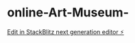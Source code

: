 # online-Art-Museum-

[Edit in StackBlitz next generation editor ⚡️](https://stackblitz.com/~/github.com/nikolasifyArt/online-Art-Museum-)